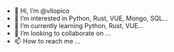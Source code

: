 - 👋 Hi, I’m @vllopico
- 👀 I’m interested in Python, Rust, VUE, Mongo, SQL...
- 🌱 I’m currently learning Python, Rust, VUE...
- 💞️ I’m looking to collaborate on ...
- 📫 How to reach me ...

<!---
vllopico/vllopico is a ✨ special ✨ repository because its `README.md` (this file) appears on your GitHub profile.
You can click the Preview link to take a look at your changes.
--->
